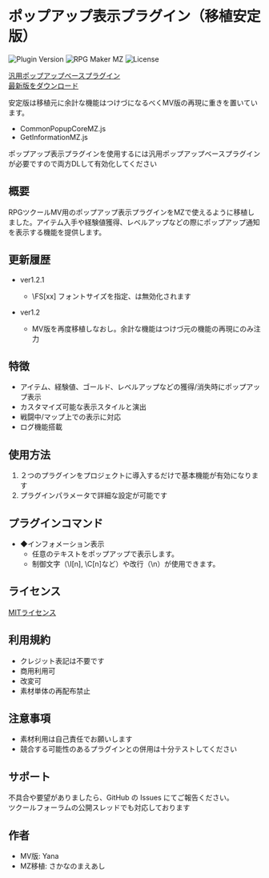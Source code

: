 # ポップアップ表示プラグイン（移植安定版）

![Plugin Version](https://img.shields.io/badge/version-1.2.1-blue)
![RPG Maker MZ](https://img.shields.io/badge/RPG%20Maker-MZ-green)
![License](https://img.shields.io/badge/license-MIT-brightgreen)


[汎用ポップアップベースプラグイン](https://raw.githubusercontent.com/fishs075/MZ/refs/heads/main/CommonPopupCoreMZ.js)<br>
[最新版をダウンロード](https://raw.githubusercontent.com/fishs075/MZ/refs/heads/main/GetInformationMZ.js)<br>

安定版は移植元に余計な機能はつけづになるべくMV版の再現に重きを置いています。

 - CommonPopupCoreMZ.js
 - GetInformationMZ.js

ポップアップ表示プラグインを使用するには汎用ポップアップベースプラグインが必要ですので両方DLして有効化してください


## 概要
RPGツクールMV用のポップアップ表示プラグインをMZで使えるように移植しました。アイテム入手や経験値獲得、レベルアップなどの際にポップアップ通知を表示する機能を提供します。

## 更新履歴
 - ver1.2.1
   - \FS[xx] フォントサイズを指定、は無効化されます

 - ver1.2
   - MV版を再度移植しなおし。余計な機能はつけづ元の機能の再現にのみ注力



## 特徴
- アイテム、経験値、ゴールド、レベルアップなどの獲得/消失時にポップアップ表示
- カスタマイズ可能な表示スタイルと演出
- 戦闘中/マップ上での表示に対応
- ログ機能搭載


## 使用方法
1. ２つのプラグインをプロジェクトに導入するだけで基本機能が有効になります
2. プラグインパラメータで詳細な設定が可能です


## プラグインコマンド
  - ◆インフォメーション表示
     - 任意のテキストをポップアップで表示します。
     - 制御文字（\I[n], \C[n]など）や改行（\n）が使用できます。


## ライセンス
[MITライセンス](http://opensource.org/licenses/mit-license.php)

## 利用規約

-   クレジット表記は不要です
-   商用利用可
-   改変可
-   素材単体の再配布禁止


## 注意事項
- 素材利用は自己責任でお願いします
- 競合する可能性のあるプラグインとの併用は十分テストしてください

## サポート

不具合や要望がありましたら、GitHub の Issues にてご報告ください。<br>
ツクールフォーラムの公開スレッドでも対応しております

## 作者
- MV版: Yana
- MZ移植: さかなのまえあし
